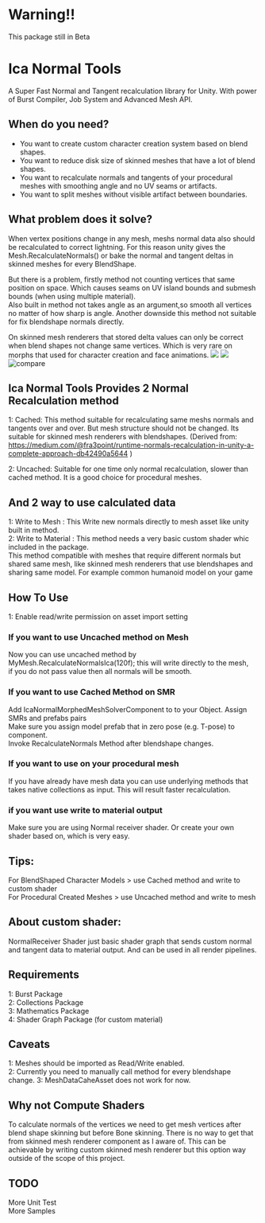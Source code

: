 
# Warning!!
This package still in Beta

# Ica Normal Tools
A Super Fast Normal and Tangent recalculation library for Unity. 
With power of Burst Compiler, Job System and Advanced Mesh API.

## When do you need?

 - You want to create custom character creation system  based on blend shapes.
 - You want to reduce disk size of skinned meshes that have a lot of blend shapes.
 - You want to recalculate normals and tangents of your procedural meshes with smoothing angle and no UV seams or artifacts.
 -  You want to split meshes without visible artifact between boundaries.

## What problem does it solve?
When vertex positions change in any mesh, meshs normal data also should be recalculated to correct lightning. For this reason unity gives the Mesh.RecalculateNormals() or bake the normal and tangent deltas in skinned meshes for every BlendShape. <br />

But there is a problem, firstly method not counting vertices that same position on space. Which causes seams on UV island bounds and submesh bounds (when using multiple material).<br />
Also built in method not takes angle as an argument,so smooth all vertices no matter of how sharp is angle. Another downside this method not suitable for fix blendshape normals directly.<br />

On skinned mesh renderers that stored delta values can only be correct when blend shapes not change same vertices. Which is very rare on morphs that used for character creation and face animations.
![](https://imgur.com/jQ9bSZn.gif)
![](https://imgur.com/4T421VY.gif)
![compare](https://github.com/burak-efe/Ica-Normal-Recalculation/assets/82805019/9fee8357-13d9-40f2-8e76-44c5d894b08a)


## Ica Normal Tools Provides 2 Normal Recalculation method
1: Cached: This method suitable for recalculating same meshs normals and tangents over and over. But mesh structure should not be changed. Its suitable for skinned mesh renderers with blendshapes.
	(Derived from:
	 https://medium.com/@fra3point/runtime-normals-recalculation-in-unity-a-complete-approach-db42490a5644 )<br />
	 
2: Uncached: Suitable for one time only normal recalculation, slower than cached method. It is a good choice for procedural meshes.<br />

## And 2 way to use calculated data
1: Write to Mesh : This Write new normals directly to mesh asset like unity built in method.<br />
2: Write to Material : This method needs a very basic custom shader whic included in the package. <br />
   This method compatible with meshes that require different normals but shared same mesh, like skinned mesh renderers that use blendshapes and sharing same model. For example common humanoid model on your game<br />
   

## How To Use
1: Enable read/write permission on asset import setting <br />

### If you want to use Uncached method on Mesh
 Now you can use uncached method by MyMesh.RecalculateNormalsIca(120f); this will write directly to the mesh, <br />
  if you do not pass value then all normals will be smooth.<br />

### If you want to use Cached Method on SMR
Add IcaNormalMorphedMeshSolverComponent to to your  Object. Assign SMRs and prefabs pairs <br />
Make sure you assign model prefab that in zero pose (e.g. T-pose) to component. <br />
Invoke RecalculateNormals Method after blendshape changes. <br />

### If you want to use on your procedural mesh
If you have already have mesh data you can use underlying methods that takes native collections as input. This will result faster recalculation. <br />


### if you want use write to material output
Make sure you are using Normal receiver shader. Or create your own shader based on, which is very easy.



## Tips:
For BlendShaped Character Models > use Cached method and write to custom shader<br />
For Procedural Created Meshes > use Uncached method and write to mesh<br />

## About custom shader:<br />
NormalReceiver Shader just basic shader graph that sends custom normal and tangent data to material output. And can be used in all render pipelines.<br />

## Requirements
1: Burst Package <br />
2: Collections Package <br />
3: Mathematics Package <br />
4: Shader Graph Package (for custom material) <br />

## Caveats
1: Meshes should be imported as Read/Write enabled. <br />
2: Currently you need to manually call method for every blendshape change.
3: MeshDataCaheAsset does not work for now.

## Why not Compute Shaders
To calculate normals of the vertices we need to get mesh vertices after blend shape skinning but before Bone skinning. There is no way to get that from skinned mesh renderer component as I aware of. This can be achievable by writing custom skinned mesh renderer but this option way outside of the scope of this project.

## TODO
More Unit Test <br />
More Samples

